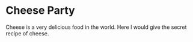 Cheese Party
======
Cheese is a very delicious food in the world. 
Here I would give the secret recipe of cheese.
